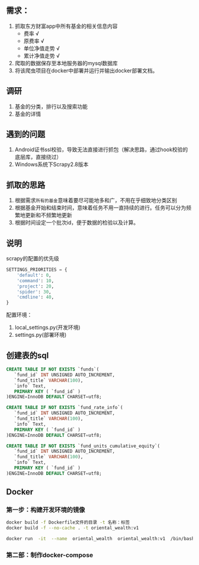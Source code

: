 ## 需求：
1. 抓取东方财富app中所有基金的相关信息内容
   - 费率 √
   - 原费率 √
   - 单位净值走势 √
   - 累计净值走势 √
2. 爬取的数据保存至本地服务器的mysql数据库
3. 将该爬虫项目在docker中部署并运行并输出docker部署文档。

## 调研
1. 基金的分类，排行以及搜索功能
2. 基金的详情

## 遇到的问题
1. Android证书ssl校验，导致无法直接进行抓包（解决思路，通过hook校验的底层库，直接绕过）
2. Windows系统下Scrapy2.8版本
## 抓取的思路
1. 根据需求`所有的基金`意味着要尽可能地多和广，不用在乎细致地分类区别
2. 根据基金开始和结束时间，意味着任务不用一直持续的进行。任务可以分为频繁地更新和不频繁地更新
3. 根据时间设定一个批次id，便于数据的检验以及计算。

## 说明
scrapy的配置的优先级
```python
SETTINGS_PRIORITIES = {
    'default': 0,
    'command': 10,
    'project': 20,
    'spider': 30,
    'cmdline': 40,
}
```
配置环境：
1. local_settings.py(开发环境)
2. settings.py(部署环境)
## 创建表的sql
```sql
CREATE TABLE IF NOT EXISTS `funds`(
   `fund_id` INT UNSIGNED AUTO_INCREMENT,
   `fund_title` VARCHAR(100),
   `info` Text,
   PRIMARY KEY ( `fund_id` )
)ENGINE=InnoDB DEFAULT CHARSET=utf8;

CREATE TABLE IF NOT EXISTS `fund_rate_info`(
   `fund_id` INT UNSIGNED AUTO_INCREMENT,
   `fund_title` VARCHAR(100),
   `info` Text,
   PRIMARY KEY ( `fund_id` )
)ENGINE=InnoDB DEFAULT CHARSET=utf8;

CREATE TABLE IF NOT EXISTS `fund_units_cumulative_equity`(
   `fund_id` INT UNSIGNED AUTO_INCREMENT,
   `fund_title` VARCHAR(100),
   `info` Text,
   PRIMARY KEY ( `fund_id` )
)ENGINE=InnoDB DEFAULT CHARSET=utf8;
```
## Docker

### 第一步：构建开发环境的镜像

```bash
docker build -f Dockerfile文件的目录 -t 名称：标签
docker build -f --no-cache . -t oriental_wealth:v1

docker run  -it  --name  oriental_wealth  oriental_wealth:v1  /bin/bash
```

### 第二部：制作docker-compose

